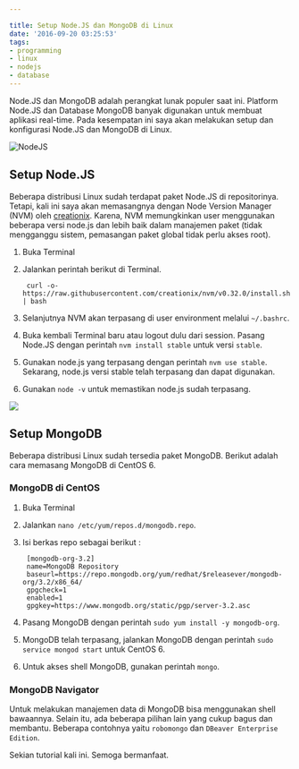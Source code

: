 ```yaml
---

title: Setup Node.JS dan MongoDB di Linux
date: '2016-09-20 03:25:53'
tags:
- programming
- linux
- nodejs
- database
---
```


Node.JS dan MongoDB adalah perangkat lunak populer saat ini. Platform Node.JS dan Database MongoDB banyak digunakan untuk membuat aplikasi real-time. Pada kesempatan ini saya akan melakukan setup dan konfigurasi Node.JS dan MongoDB di Linux.

![NodeJS](https://rizkidoank.sgp1.digitaloceanspaces.com/rizkidoank/images/2016/09/setup_nodejs_mongodb_01.png)
## Setup Node.JS
Beberapa distribusi Linux sudah terdapat paket Node.JS di repositorinya. Tetapi, kali ini saya akan memasangnya dengan Node Version Manager (NVM) oleh [creationix](https://github.com/creationix/nvm). Karena, NVM memungkinkan user menggunakan beberapa versi node.js dan lebih baik dalam manajemen paket (tidak mengganggu sistem, pemasangan paket global tidak perlu akses root).

1. Buka Terminal
2. Jalankan perintah berikut di Terminal.

        curl -o- https://raw.githubusercontent.com/creationix/nvm/v0.32.0/install.sh | bash
3. Selanjutnya NVM akan terpasang di user environment melalui `~/.bashrc`.
4. Buka kembali Terminal baru atau logout dulu dari session. Pasang Node.JS dengan perintah `nvm install stable` untuk versi `stable`.
5. Gunakan node.js yang terpasang dengan perintah `nvm use stable`. Sekarang, node.js versi stable telah terpasang dan dapat digunakan.
6. Gunakan `node -v` untuk memastikan node.js sudah terpasang.

![](https://rizkidoank.sgp1.digitaloceanspaces.com/rizkidoank/images/2016/09/setup_nodejs_mongodb_02.png)
## Setup MongoDB
Beberapa distribusi Linux sudah tersedia paket MongoDB. Berikut adalah cara memasang MongoDB di CentOS 6.

### MongoDB di CentOS
1. Buka Terminal
2. Jalankan `nano /etc/yum/repos.d/mongodb.repo`.
3. Isi berkas repo sebagai berikut :

        [mongodb-org-3.2]
        name=MongoDB Repository
        baseurl=https://repo.mongodb.org/yum/redhat/$releasever/mongodb-org/3.2/x86_64/
        gpgcheck=1
        enabled=1
        gpgkey=https://www.mongodb.org/static/pgp/server-3.2.asc
4. Pasang MongoDB dengan perintah `sudo yum install -y mongodb-org`.
5. MongoDB telah terpasang, jalankan MongoDB dengan perintah `sudo service mongod start` untuk CentOS 6.
6. Untuk akses shell MongoDB, gunakan perintah `mongo`.

### MongoDB Navigator
Untuk melakukan manajemen data di MongoDB bisa menggunakan shell bawaannya. Selain itu, ada beberapa pilihan lain yang cukup bagus dan membantu. Beberapa contohnya yaitu `robomongo` dan `DBeaver Enterprise Edition`.

Sekian tutorial kali ini. Semoga bermanfaat.